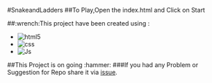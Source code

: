 #SnakeandLadders
##To Play,Open the index.html and Click on Start
<section>
  ##:wrench:This project have been created using :
  <ul>
    <li><img src="{https://img.shields.io/badge/HTML5-E34F26?style=for-the-badge&logo=html5&logoColor=white}" alt='html5' /></li>
    <li><img src="{https://img.shields.io/badge/CSS3-1572B6?style=for-the-badge&logo=css3&logoColor=white}" alt='css'/></li>
    <li><img src="{https://img.shields.io/badge/JavaScript-323330?style=for-the-badge&logo=javascript&logoColor=F7DF1E}" alt='Js' /></li>
  </ul>
</section>
##This Project is on going :hammer:
###If you had any Problem or Suggestion for Repo share it via <a href= 'https://github.com/rzr1r/SnakeandLadders/issues'>issue</a>.

